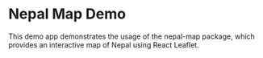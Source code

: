 # Nepal Map Demo

This demo app demonstrates the usage of the nepal-map package, which provides an interactive map of Nepal using React Leaflet.
